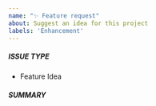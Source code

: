 ```yaml
---
name: "✨ Feature request"
about: Suggest an idea for this project
labels: 'Enhancement'
---
```

<!-- Issues are for bugs and feature requests  -->

##### ISSUE TYPE

- Feature Idea

##### SUMMARY
<!-- Briefly describe the problem or desired enhancement. -->